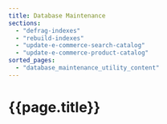 ```yaml
---
title: Database Maintenance
sections:
  - "defrag-indexes"
  - "rebuild-indexes"
  - "update-e-commerce-search-catalog"
  - "update-e-commerce-product-catalog"
sorted_pages:
  - "database_maintenance_utility_content"
---
```

# {{page.title}}
